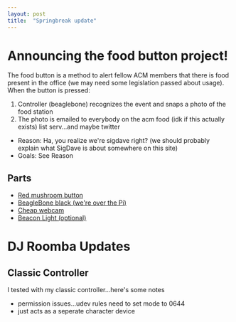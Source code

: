 ```yaml
---
layout: post
title:  "Springbreak update"
---
```


# Announcing the food button project! #
The food button is a method to alert fellow ACM members that there is food present in the office (we may need some legislation passed about usage). When the button is pressed:
1. Controller (beaglebone) recognizes the event and snaps a photo of the food station
2. The photo is emailed to everybody on the acm food (idk if this actually exists) list serv...and maybe twitter
- Reason: Ha, you realize we're sigdave right? (we should probably explain what SigDave is about somewhere on this site)
- Goals: See Reason
## Parts ##
- [Red mushroom button](http://www.amazon.com/Amico-Momentary-Switch-Mushroom-Station/dp/B005YX0A1M/ref=sr_1_1?ie=UTF8&qid=1395635062&sr=8-1&keywords=mushroom+button)
- [BeagleBone black (we're over the Pi)](http://beagleboard.org/Products/BeagleBone+Black)
- [Cheap webcam](http://www.amazon.com/SANOXY%C2%AE-Webcam-Camera-Meeting-compatible/dp/B0015TJNEY/ref=sr_1_4?ie=UTF8&qid=1395635932&sr=8-4&keywords=webcam)
- [Beacon Light (optional)](http://www.amazon.com/Rhode-Island-Novelty-Police-Beacon/dp/B0011CZV5A/ref=sr_1_1?s=automotive&ie=UTF8&qid=1395635535&sr=1-1&keywords=beacon+light) 
# DJ Roomba Updates #
## Classic Controller ##
I tested with my classic controller...here's some notes
- permission issues...udev rules need to set mode to 0644
- just acts as a seperate character device
